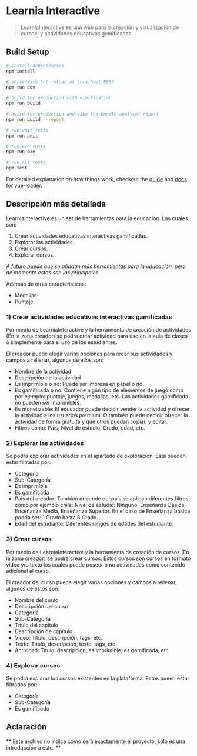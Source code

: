# Learnia Interactive

> LearniaInteractive es una web para la creación y visualización de cursos, y actividades educativas gamificadas.

## Build Setup

``` bash
# install dependencies
npm install

# serve with hot reload at localhost:8080
npm run dev

# build for production with minification
npm run build

# build for production and view the bundle analyzer report
npm run build --report

# run unit tests
npm run unit

# run e2e tests
npm run e2e

# run all tests
npm test
```

For detailed explanation on how things work, checkout the [guide](http://vuejs-templates.github.io/webpack/) and [docs for vue-loader](http://vuejs.github.io/vue-loader).

## Descripción más detallada

LearniaInteractive es un set de herramientas para la educación. Las cuales son:

1. Crear actividades educativas interactivas gamificadas.
2. Explorar las actividades.
3. Crear cursos.
4. Explorar cursos.

*A futuro puede que se añadan más herramientas para la educación, pero de momento estas son las principales.*

Además de otras características:

* Medallas
* Puntaje

### 1) Crear actividades educativas interactivas gamificadas

Por medio de LearniaInteractive y la herramienta de creación de actividades (En la zona creador) se podra crear actividad para uso en la aula de clases o simplemente para el uso de los estudiantes.

El creador puede elegir varias opciones para crear sus actividades y campos a rellenar, algunos de ellos son:

* Nombre de la actividad
* Descripción de la actividad
* Es imprimible o no: Puede ser impresa en papel o no.
* Es gamificada o no: Contiene algún tipo de elementos de juego como por ejemplo: puntaje, juegos, medallas, etc. Las actividades gamificada no pueden ser imprimibles.
* Es monetizable: El educador puede decidir vender la actividad y ofrecer la actividad a los usuarios premium. O también puede decidir ofrecer la actividad de forma gratuita y que otros puedan copiar, y editar.
* Filtros como: País, Nivel de estudio, Grado, edad, etc.

### 2) Explorar las actividades

Se podrá explorar actividades en el apartado de exploración. Esta pueden estar filtradas por:

* Categoría
* Sub-Categoría
* Es imprimible
* Es gamificada
* País del creador: También depende del país se aplican diferentes filtros, como por ejemplo chile: Nivel de estudio: Ninguno, Enseñanza Básica, Enseñanza Media, Enseñanza Superior. En el caso de Enseñanza básica podría ser: 1 Grado hasta 8 Grado.
* Edad del estudiante: Diferentes rangos de edades del estudiante.

### 3) Crear cursos

Por medio de LearniaInteractive y la herramienta de creación de cursos (En la zona creador) se podra crear cursos. Estos cursos son cursos en formato video y/o texto los cuales puede poseer o no actividades como contenido adicional al curso.

El creador del curso puede elegir varias opciones y campos a rellenar, algunos de estos son:

* Nombre del curso
* Descripción del curso
* Categoría
* Sub-Categoría
* Título del capítulo
* Descripción de capítulo
* Video: Título, descripción, tags, etc.
* Texto: Titulo, descripción, texto, tags, etc.
* Actividad: Titulo, descripcion, es imprimible, es gamificada, etc.

### 4) Explorar cursos

Se podrá explorar los cursos existentes en la plataforma. Estos pueen estar filtrados por:

* Categoría
* Sub-Categoría
* Es gamificado

## Aclaración

** Este archivo no indica como será exactamente el proyecto, solo es una introducción a este. **